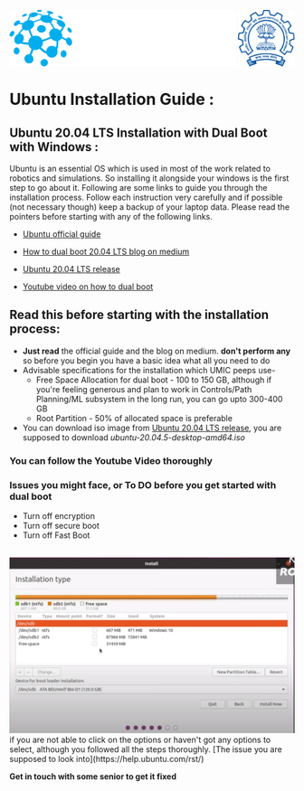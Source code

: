 <p>
<img align="left" src="assets/UMIC.png" alt="UMIC logo" style="height: 100px; width:400px;">
<img align="right" src="assets/IITB-logo.png"alt="UMIC logo" style="height: 100px; width:100px;"/>
</p>

<br>
<br>
<br>
<br>
<br>
<br>


# **Ubuntu Installation Guide :**

## **Ubuntu 20.04 LTS Installation with Dual Boot with Windows :**
Ubuntu is an essential OS which is used in most of the work related to robotics and
simulations. So installing it alongside your windows is the first step to go about it.
Following are some links to guide you through the installation process. Follow each
instruction very carefully and if possible (not necessary though) keep a backup of your
laptop data. Please read the pointers before starting with any of the following links.
<br>
* [Ubuntu official guide](https://ubuntu.com/tutorials/install-ubuntu-desktop#1-overview)

* [How to dual boot 20.04 LTS blog on medium](https://medium.com/featurepreneur/how-to-dual-boot-ubuntu-20-04-lts-on-your-system-c39766a70bfa)
* [Ubuntu 20.04 LTS release](https://releases.ubuntu.com/focal/)
* [Youtube video on how to dual boot](https://youtu.be/-iSAyiicyQY)
  
## Read this before starting with the installation process:
* **Just read** the official guide and the blog on medium. **don't perform any** so before you begin you have a basic idea what all you need to do
* Advisable specifications for the installation which UMIC peeps use-
  * Free Space Allocation for dual boot - 100 to 150 GB, although if you're
feeling generous and plan to work in Controls/Path Planning/ML subsystem in
the long run, you can go upto 300-400 GB
  * Root Partition - 50% of allocated space is preferable
* You can download iso image from [Ubuntu 20.04 LTS release](https://releases.ubuntu.com/focal/), you are supposed to download 	*ubuntu-20.04.5-desktop-amd64.iso* 

### **You can follow the Youtube Video thoroughly**

### Issues you might face, or To DO before you get started with dual boot
* Turn off encryption
* Turn off secure boot
* Turn off Fast Boot 

<br>
  <img src="assets/dualBoot-issues.png">
if you are not able to click on the options or haven't got any options to select, although you followed all the steps thoroughly.
  [The issue you are supposed to look into](https://help.ubuntu.com/rst/)
  <br>

  **Get in touch with some senior to get it fixed**